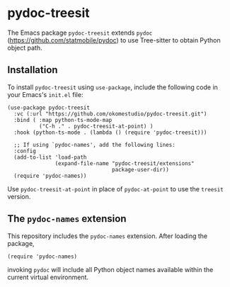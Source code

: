 # pydoc-treesit

The Emacs package `pydoc-treesit` extends `pydoc` (<https://github.com/statmobile/pydoc>)
to use Tree-sitter to obtain Python object path.

## Installation

To install `pydoc-treesit` using `use-package`, include the following code in your Emacs's
`init.el` file:

``` emacs-lisp
(use-package pydoc-treesit
  :vc (:url "https://github.com/okomestudio/pydoc-treesit.git")
  :bind ( :map python-ts-mode-map
          ("C-h ." . pydoc-treesit-at-point) )
  :hook (python-ts-mode . (lambda () (require 'pydoc-treesit)))

  ;; If using `pydoc-names', add the following lines:
  :config
  (add-to-list 'load-path
               (expand-file-name "pydoc-treesit/extensions"
                                 package-user-dir))
  (require 'pydoc-names))
```

Use `pydoc-treesit-at-point` in place of `pydoc-at-point` to use the `treesit` version.


## The `pydoc-names` extension

This repository includes the `pydoc-names` extension. After loading the package,

``` emacs-lisp
(require 'pydoc-names)
```

invoking `pydoc` will include all Python object names available within the current virtual
environment.
